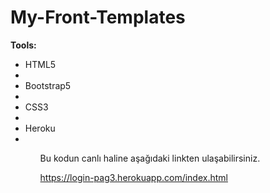 # My-Front-Templates
<b>Tools:</b>
<ul>
<li>HTML5<li>
<li>Bootstrap5<li>
<li>CSS3<li>
<li>Heroku <li>
<ul>

Bu kodun canlı haline aşağıdaki linkten ulaşabilirsiniz.

https://login-pag3.herokuapp.com/index.html
